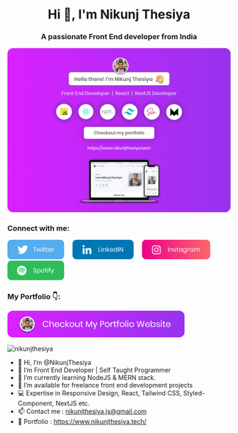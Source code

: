 <h1 align="center">Hi 👋, I'm Nikunj Thesiya</h1>
<h3 align="center">A passionate Front End developer from India</h3>

<a href="https://www.nikunjthesiya.tech/" target="_blank"><img src="https://github.com/NikunjThesiya/NikunjThesiya/blob/main/nikunjthesiyabanner.png" alt="Nikunj Thesiya GitHub header image"></a>

<h3 align="left">Connect with me:</h3>

<p>
  <a href="https://twitter.com/NikunjThesiya2"><img src="https://github.com/NikunjThesiya/NikunjThesiya/blob/main/twitterlogo.png" height=44></a> &nbsp; &nbsp; <a href="https://www.linkedin.com/in/nikunjthesiya/"><img src="https://github.com/NikunjThesiya/NikunjThesiya/blob/main/linkedinlogo.png" height=44></a> &nbsp; &nbsp; <a href="https://www.instagram.com/ll_nikunj.thesiya_ll/"><img src="https://github.com/NikunjThesiya/NikunjThesiya/blob/main/instagramlogo.png" height=44></a> &nbsp; &nbsp; <a href="https://open.spotify.com/user/31crz5k4dzevnbmicr5lcng6pdne?si=1edb9d19cd7e4461"><img src="https://github.com/NikunjThesiya/NikunjThesiya/blob/main/spotifylogo.png" height=44></a>

</p>

<h3 align="left">My Portfolio 👇:</h3>

<p><a href="https://www.nikunjthesiya.tech/"><img src="https://github.com/NikunjThesiya/NikunjThesiya/blob/main/Images/checkoutimage.png" width=400></a></p>

<p align="left"> <img src="https://komarev.com/ghpvc/?username=nikunjthesiya&label=Profile%20views&color=0e75b6&style=flat" alt="nikunjthesiya" /> </p>

- 👋 Hi, I’m @NikunjThesiya
- 👀 I’m Front End Developer | Self Taught Programmer
- 🌱 I’m currently learning NodeJS & MERN stack.
- 💞️ I’m available for freelance front end development projects
- 💻 Expertise in Responsive Design, React, Tailwind CSS, Styled-Component, NextJS etc.
- 📫 Contact me : nikunjthesiya.js@gmail.com
- 🙂 Portfolio : https://www.nikunjthesiya.tech/

<!---
NikunjThesiya/NikunjThesiya is a ✨ special ✨ repository because its `README.md` (this file) appears on your GitHub profile.
You can click the Preview link to take a look at your changes.
--->
